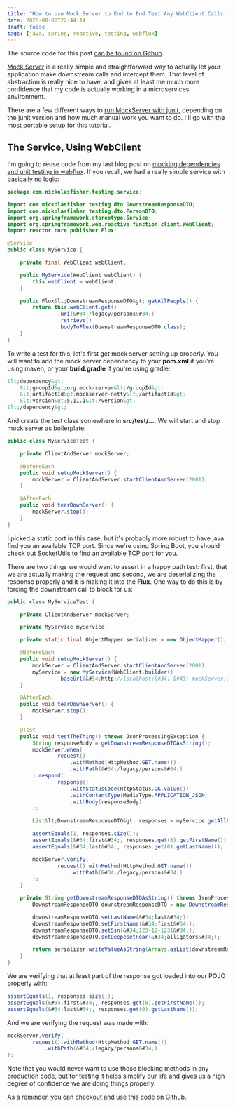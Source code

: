 ```yaml
---
title: "How to use Mock Server to End to End Test Any WebClient Calls in Spring Boot Webflux"
date: 2020-08-08T22:44:14
draft: false
tags: [java, spring, reactive, testing, webflux]
---
```


The source code for this post [can be found on Github](https://github.com/nfisher23/reactive-programming-webflux/tree/master/mocking-and-unit-testing).

[Mock Server](https://www.mock-server.com) is a really simple and straightforward way to actually let your application make downstream calls and intercept them. That level of abstraction is really nice to have, and gives at least me much more confidence that my code is actually working in a microservices environment.

There are a few different ways to [run MockServer with junit](https://www.mock-server.com/mock_server/running_mock_server.html), depending on the junit version and how much manual work you want to do. I&#39;ll go with the most portable setup for this tutorial.

## The Service, Using WebClient

I&#39;m going to reuse code from my last blog post on [mocking dependencies and unit testing in webflux](https://nickolasfisher.com/blog/How-to-Mock-Dependencies-and-Unit-Test-in-Spring-Boot-Webflux). If you recall, we had a really simple service with basically no logic:

```java
package com.nickolasfisher.testing.service;

import com.nickolasfisher.testing.dto.DownstreamResponseDTO;
import com.nickolasfisher.testing.dto.PersonDTO;
import org.springframework.stereotype.Service;
import org.springframework.web.reactive.function.client.WebClient;
import reactor.core.publisher.Flux;

@Service
public class MyService {

    private final WebClient webClient;

    public MyService(WebClient webClient) {
        this.webClient = webClient;
    }

    public Flux&lt;DownstreamResponseDTO&gt; getAllPeople() {
        return this.webClient.get()
                .uri(&#34;/legacy/persons&#34;)
                .retrieve()
                .bodyToFlux(DownstreamResponseDTO.class);
    }
}

```

To write a test for this, let&#39;s first get mock server setting up properly. You will want to add the mock server dependency to your **pom.xml** if you&#39;re using maven, or your **build.gradle** if you&#39;re using gradle:

```xml
&lt;dependency&gt;
    &lt;groupId&gt;org.mock-server&lt;/groupId&gt;
    &lt;artifactId&gt;mockserver-netty&lt;/artifactId&gt;
    &lt;version&gt;5.11.1&lt;/version&gt;
&lt;/dependency&gt;

```

And create the test class somewhere in **src/test/...**. We will start and stop mock server as boilerplate:

```java
public class MyServiceTest {

    private ClientAndServer mockServer;

    @BeforeEach
    public void setupMockServer() {
        mockServer = ClientAndServer.startClientAndServer(2001);
    }

    @AfterEach
    public void tearDownServer() {
        mockServer.stop();
    }
}

```

I picked a static port in this case, but it&#39;s probably more robust to have java find you an available TCP port. Since we&#39;re using Spring Boot, you should check out [SocketUtils to find an available TCP port](https://docs.spring.io/spring-framework/docs/current/javadoc-api/org/springframework/util/SocketUtils.html#findAvailableTcpPort) for you.

There are two things we would want to assert in a happy path test: first, that we are actually making the request and second, we are deserializing the response properly and it is making it into the **Flux**. One way to do this is by forcing the downstream call to block for us:

```java
public class MyServiceTest {

    private ClientAndServer mockServer;

    private MyService myService;

    private static final ObjectMapper serializer = new ObjectMapper();

    @BeforeEach
    public void setupMockServer() {
        mockServer = ClientAndServer.startClientAndServer(2001);
        myService = new MyService(WebClient.builder()
                .baseUrl(&#34;http://localhost:&#34; &#43; mockServer.getLocalPort()).build());
    }

    @AfterEach
    public void tearDownServer() {
        mockServer.stop();
    }

    @Test
    public void testTheThing() throws JsonProcessingException {
        String responseBody = getDownstreamResponseDTOAsString();
        mockServer.when(
                request()
                    .withMethod(HttpMethod.GET.name())
                    .withPath(&#34;/legacy/persons&#34;)
        ).respond(
                response()
                    .withStatusCode(HttpStatus.OK.value())
                    .withContentType(MediaType.APPLICATION_JSON)
                    .withBody(responseBody)
        );

        List&lt;DownstreamResponseDTO&gt; responses = myService.getAllPeople().collectList().block();

        assertEquals(1, responses.size());
        assertEquals(&#34;first&#34;, responses.get(0).getFirstName());
        assertEquals(&#34;last&#34;, responses.get(0).getLastName());

        mockServer.verify(
                request().withMethod(HttpMethod.GET.name())
                    .withPath(&#34;/legacy/persons&#34;)
        );
    }

    private String getDownstreamResponseDTOAsString() throws JsonProcessingException {
        DownstreamResponseDTO downstreamResponseDTO = new DownstreamResponseDTO();

        downstreamResponseDTO.setLastName(&#34;last&#34;);
        downstreamResponseDTO.setFirstName(&#34;first&#34;);
        downstreamResponseDTO.setSsn(&#34;123-12-1231&#34;);
        downstreamResponseDTO.setDeepesetFear(&#34;alligators&#34;);

        return serializer.writeValueAsString(Arrays.asList(downstreamResponseDTO));
    }
}

```

We are verifying that at least part of the response got loaded into our POJO properly with:

```java
assertEquals(1, responses.size());
assertEquals(&#34;first&#34;, responses.get(0).getFirstName());
assertEquals(&#34;last&#34;, responses.get(0).getLastName());

```

And we are verifying the request was made with:

```java
mockServer.verify(
        request().withMethod(HttpMethod.GET.name())
            .withPath(&#34;/legacy/persons&#34;)
);

```

Note that you would never want to use those blocking methods in any production code, but for testing it helps simplify our life and gives us a high degree of confidence we are doing things properly.

As a reminder, you can [checkout and use this code on Github](https://github.com/nfisher23/reactive-programming-webflux/tree/master/mocking-and-unit-testing).
